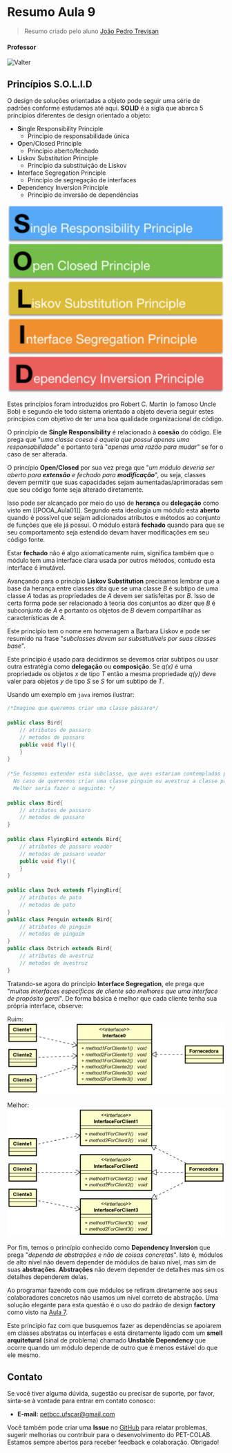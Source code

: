 # Resumo Aula 9
> Resumo criado pelo aluno [João Pedro Trevisan](https://www.linkedin.com/in/joao-pedro-trevisan)

#### Professor
![Valter](https://img.shields.io/badge/Valter_Vieira_Camargo-%2300599C.svg?style=for-the-badge&logo=GoogleScholar&logoColor=white)


## Princípios S.O.L.I.D
O design de soluções orientadas a objeto pode seguir uma série de padrões conforme estudamos até aqui. **SOLID** é a sigla que abarca 5 princípios diferentes de design orientado a objeto:
+ **S**ingle Responsibility Principle
	+ Princípio de responsabilidade única
+ **O**pen/Closed Principle
	+ Princípio aberto/fechado
+ **L**iskov Substitution Principle
	+ Princípio da substituição de Liskov
+ **I**nterface Segregation Principle
	+ Princípio de segregação de interfaces
+ **D**ependency Inversion Principle
	+ Princípio de inversão de dependências

![POOA_aula09_img01.png](https://raw.githubusercontent.com/petbccufscar/.github/main/pet-colab/POOA/POOA_aula09_img01.png)

Estes princípios foram introduzidos pro Robert C. Martin (o famoso Uncle Bob) e segundo ele todo sistema orientado a objeto deveria seguir estes princípios com objetivo de ter uma boa qualidade organizacional de código.

O princípio de **Single Responsibility** é relacionado à **coesão** do código. Ele prega que "*uma classe coesa é aquela que possui apenas uma responsabilidade*" e portanto terá "*apenas uma razão para mudar*" se for o caso de ser alterada.

O princípio **Open/Closed** por sua vez prega que "*um módulo deveria ser aberto para* ***extensão*** *e fechado para* ***modificação***", ou seja, classes devem permitir que suas capacidades sejam aumentadas/aprimoradas sem que seu código fonte seja alterado diretamente.

Isso pode ser alcançado por meio do uso de **herança** ou **delegação** como visto em [[POOA_Aula01]]. Segundo esta ideologia um módulo esta **aberto** quando é possível que sejam adicionados atributos e métodos ao conjunto de funções que ele já possui. O módulo estará **fechado** quando para que se seu comportamento seja estendido devam haver modificações em seu código fonte.

Estar **fechado** não é algo axiomaticamente ruim, significa também que o módulo tem uma interface clara usada por outros métodos, contudo esta interface é imutável.

Avançando para o princípio **Liskov Substitution** precisamos lembrar que a base da herança entre classes dita que se uma classe *B* é subtipo de uma classe *A* todas as propriedades de *A* devem ser satisfeitas por *B*. Isso de certa forma pode ser relacionado à teoria dos conjuntos ao dizer que *B* é subconjunto de *A* e portanto os objetos de *B* devem compartilhar as características de *A*.

Este princípio tem o nome em homenagem a Barbara Liskov e pode ser resumido na frase "*subclasses devem ser substitutíveis por suas classes base*". 

Este princípio é usado para decidirmos se devemos criar subtipos ou usar outra estratégia como **delegação** ou **composição**. Se *q(x)* é uma propriedade os objetos *x* de tipo *T* então a mesma propriedade *q(y)* deve valer para objetos *y* de tipo *S* se *S* for um subtipo de *T*.

Usando um exemplo em ```java``` iremos ilustrar:

```java
/*Imagine que queremos criar uma classe pássaro*/

public class Bird{
	// atributos de passaro
	// metodos de passaro
	public void fly(){
	}
}

/*Se fossemos extender esta subclasse, que aves estariam contempladas pelo metodo fly()?
  No caso de querermos criar uma classe pinguim ou avestruz a classe pai da heranca nao nos permitira fazer um subtipo correto.
  Melhor seria fazer o seguinte: */

public class Bird{
	// atributos de passaro
	// metodos de passaro
}

public class FlyingBird extends Bird{
	// atributos de passaro voador
	// metodos de passaro voador
	public void fly(){
	}
}

public class Duck extends FlyingBird{
	// atributos de pato
	// metodos de pato
}
public class Penguin extends Bird{
	// atributos de pinguim
	// metodos de pinguim
}
public class Ostrich extends Bird{
	// atributos de avestruz
	// metodos de avestruz
}
```

Tratando-se agora do princípio **Interface Segregation**, ele prega que "*muitas interfaces específicas de cliente são melhores que uma interface de propósito geral*". De forma básica é melhor que cada cliente tenha sua própria interface, observe:

Ruim:
![POOA_aula09_img02.png](https://raw.githubusercontent.com/petbccufscar/.github/main/pet-colab/POOA/POOA_aula09_img02.png)

Melhor:
![POOA_aula09_img03.png](https://raw.githubusercontent.com/petbccufscar/.github/main/pet-colab/POOA/POOA_aula09_img03.png)

Por fim, temos o princípio conhecido como **Dependency Inversion** que prega "*dependa de abstrações e não de coisas concretas*". Isto é, módulos de alto nível não devem depender de módulos de baixo nível, mas sim de suas **abstrações**. **Abstrações** não devem depender de detalhes mas sim os detalhes dependerem delas.

Ao programar fazendo com que módulos se refiram diretamente aos seus colaboradores concretos não usamos um nível correto de abstração. Uma solução elegante para esta questão é o uso do padrão de design **factory** como visto na [Aula 7](./aula7.md).

Este princípio faz com que busquemos fazer as dependências se apoiarem em classes abstratas ou interfaces e está diretamente ligado com um **smell arquitetural** (sinal de problema) chamado **Unstable Dependency** que ocorre quando um módulo depende de outro que é menos estável do que ele mesmo.

## Contato

Se você tiver alguma dúvida, sugestão ou precisar de suporte, por favor, sinta-se à vontade para entrar em contato conosco:

- **E-mail:** petbcc.ufscar@gmail.com

Você também pode criar uma **Issue** no [GitHub](https://github.com/petbccufscar/pet-colab/issues) para relatar problemas, sugerir melhorias ou contribuir para o desenvolvimento do PET-COLAB. Estamos sempre abertos para receber feedback e colaboração. Obrigado!